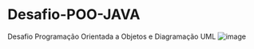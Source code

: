 # Desafio-POO-JAVA
Desafio Programação Orientada a Objetos e Diagramação UML
![image](https://github.com/heroshg/Desafio-POO-JAVA/assets/114421814/8653d7c6-bd7d-4113-93c7-810023bf6a7e)

